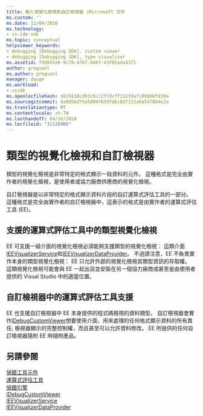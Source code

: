 ```yaml
---
title: 輸入視覺化檢視和自訂檢視器 |Microsoft 文件
ms.custom: ''
ms.date: 11/04/2016
ms.technology:
- vs-ide-sdk
ms.topic: conceptual
helpviewer_keywords:
- debugging [Debugging SDK], custom viewer
- debugging [Debugging SDK], type visualizer
ms.assetid: fd3691e6-9c78-4767-846f-43f85ada4375
author: gregvanl
ms.author: gregvanl
manager: douge
ms.workload:
- vssdk
ms.openlocfilehash: d419130cd93c6cc2f7dcff132fdafc8986bfd30a
ms.sourcegitcommit: 6a9d5bd75e50947659fd6c837111a6a547884e2a
ms.translationtype: MT
ms.contentlocale: zh-TW
ms.lasthandoff: 04/16/2018
ms.locfileid: "31126906"
---
```

# <a name="type-visualizer-and-custom-viewer"></a>類型的視覺化檢視和自訂檢視器
類型的視覺化檢視是非常特定的格式顯示一段資料的元件。 這種格式是完全由實作者的視覺化檢視，是使用者或協力廠商供應商的視覺化檢視。  
  
 自訂檢視器是以非常特定的格式顯示資料片段的自訂運算式評估工具的一部分。 這種格式是完全由實作者的自訂檢視器中，這表示的格式是由實作者的運算式評估工具 (EE)。  
  
## <a name="support-for-type-visualizers-in-an-expression-evaluator"></a>支援的運算式評估工具中的類型視覺化檢視  
 EE 可支援一組介面的視覺化檢視必須能夠支援類型的視覺化檢視： 這類介面[IEEVisualizerService](../../extensibility/debugger/reference/ieevisualizerservice.md)和[IEEVisualizerDataProvider](../../extensibility/debugger/reference/ieevisualizerdataprovider.md)。 不過請注意，EE 不負責實作本身的類型視覺化檢視： EE 只允許外部的視覺化檢視其類型資訊的存取權。 這類視覺化檢視可能會與 EE 一起出貨並安裝在另一個協力廠商或甚至是由使用者提供的 Visual Studio 中的適當位置。  
  
## <a name="support-for-custom-viewers-in-an-expression-evaluator"></a>自訂檢視器中的運算式評估工具支援  
 EE 也支援自訂檢視器中 EE 本身提供的程式碼檢視的資料類型。 自訂檢視器會實作[IDebugCustomViewer](../../extensibility/debugger/reference/idebugcustomviewer.md)想要使用介面，用來處理的任何格式顯示資料的所有責任; 檢視器顯示的完整控制權，而且甚至可以允許資料修改。 EE 所提供的任何自訂檢視器隨附 EE 時隨附產品。  
  
## <a name="see-also"></a>另請參閱  
 [偵錯工具元件](../../extensibility/debugger/debugger-components.md)   
 [運算式評估工具](../../extensibility/debugger/expression-evaluator.md)   
 [偵錯引擎](../../extensibility/debugger/debug-engine.md)   
 [IDebugCustomViewer](../../extensibility/debugger/reference/idebugcustomviewer.md)   
 [IEEVisualizerService](../../extensibility/debugger/reference/ieevisualizerservice.md)   
 [IEEVisualizerDataProvider](../../extensibility/debugger/reference/ieevisualizerdataprovider.md)